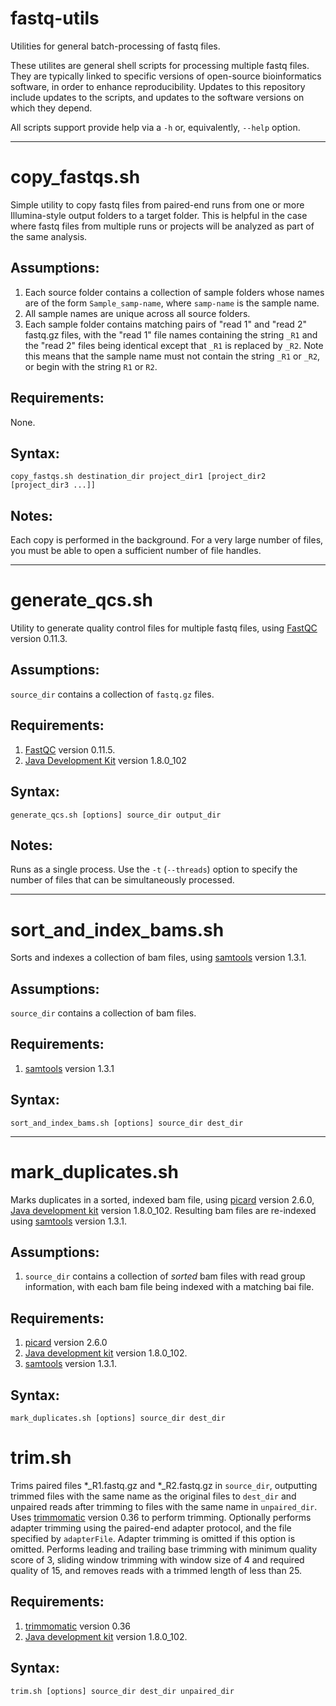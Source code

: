 # fastq-utils
Utilities for general batch-processing of fastq files.

These utilites are general shell scripts for processing multiple fastq files. 
They are typically linked to specific versions of open-source bioinformatics software,
in order to enhance reproducibility. Updates to this repository include updates to 
the scripts, and updates to the software versions on which they depend.

All scripts support provide help via a `-h` or, equivalently, `--help` option. 

---

copy_fastqs.sh
==============

Simple utility to copy fastq files from paired-end runs from one or more 
Illumina-style output folders to a target folder. This is
helpful in the case where fastq files from multiple runs or projects will be analyzed as
part of the same analysis. 

Assumptions:
------------

1. Each source folder contains a collection of sample folders whose names are of the form `Sample_samp-name`, where `samp-name` is the sample name.
2. All sample names are unique across all source folders.
3. Each sample folder contains matching pairs of "read 1" and "read 2" fastq.gz files, with the "read 1" file names containing the string `_R1` and the "read 2" files being identical except that `_R1` is replaced by `_R2`. Note this means that the sample name must not contain the string `_R1` or `_R2`, or begin with the string `R1` or `R2`.
 
Requirements:
-------------

None.

Syntax:
-------

    copy_fastqs.sh destination_dir project_dir1 [project_dir2 [project_dir3 ...]]

Notes:
------

Each copy is performed in the background. For a very large number of files, you must be able to open a sufficient number of file handles.

---

generate_qcs.sh
===============

Utility to generate quality control files for multiple fastq files, using [FastQC](http://www.bioinformatics.babraham.ac.uk/projects/fastqc/) version 0.11.3.

Assumptions:
------------

`source_dir` contains a collection of `fastq.gz` files.

Requirements:
-------------

1. [FastQC](http://www.bioinformatics.babraham.ac.uk/projects/fastqc/) version 0.11.5.
2. [Java Development Kit](http://www.oracle.com/technetwork/java/javase/downloads/index.html) version 1.8.0_102


Syntax:
-------

    generate_qcs.sh [options] source_dir output_dir
    
Notes:
------

Runs as a single process. Use the `-t` (`--threads`) option to specify the number of files that can be simultaneously processed.


    
---

sort_and_index_bams.sh
======================

Sorts and indexes a collection of bam files, using [samtools](http://www.htslib.org/) version 1.3.1.


Assumptions:
------------

`source_dir` contains a collection of bam files.

Requirements:
-------------

1. [samtools](http://www.htslib.org/) version 1.3.1

Syntax:
-------

    sort_and_index_bams.sh [options] source_dir dest_dir
    
---

mark_duplicates.sh
==================

Marks duplicates in a sorted, indexed bam file, using [picard](http://broadinstitute.github.io/picard/) version 2.6.0, [Java development kit](http://www.oracle.com/technetwork/java/javase/downloads/index.html) version 1.8.0_102. Resulting bam files are re-indexed using [samtools](http://www.htslib.org/) version 1.3.1.

Assumptions:
------------

1. `source_dir` contains a collection of *sorted* bam files with read group information, with each bam file being indexed with a matching bai file.

Requirements:
-------------

1. [picard](http://broadinstitute.github.io/picard/) version 2.6.0 
2. [Java development kit](http://www.oracle.com/technetwork/java/javase/downloads/index.html) version 1.8.0_102.
3. [samtools](http://www.htslib.org/) version 1.3.1.

Syntax:
-------

    mark_duplicates.sh [options] source_dir dest_dir

trim.sh
=======

Trims paired files *_R1.fastq.gz and *_R2.fastq.gz in `source_dir`, outputting trimmed files with the same name as the original files to `dest_dir` and unpaired reads after trimming to files with the same name in `unpaired_dir`. Uses [trimmomatic](http://www.usadellab.org/cms/?page=trimmomatic) version 0.36 to perform trimming. Optionally performs adapter trimming using the paired-end adapter protocol, and the file specified by `adapterFile`. Adapter trimming is omitted if this option is omitted. Performs leading and trailing base trimming with minimum quality score of 3, sliding window trimming with window size of 4 and required quality of 15, and removes reads with a trimmed length of less than 25.

Requirements:
-------------

1. [trimmomatic](http://www.usadellab.org/cms/?page=trimmomatic) version 0.36
2. [Java development kit](http://www.oracle.com/technetwork/java/javase/downloads/index.html) version 1.8.0_102.
 

Syntax:
-------

    trim.sh [options] source_dir dest_dir unpaired_dir
    
